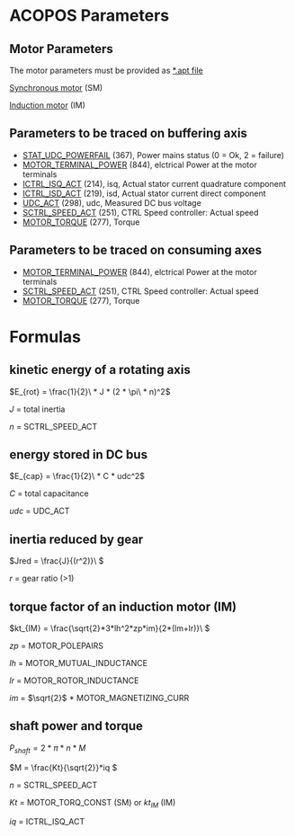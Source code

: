 # ACOPOS Parameters
## Motor Parameters

The motor parameters must be provided as [*.apt file](https://help.br-automation.com/#/en/4/motion%2Fengineering%2Fmotion_control%2Fcfg_modules%2Fapt%2Fapt.html)

[Synchronous motor](https://help.br-automation.com/#/en/4/ncsoftware%2Facp10_drivefunctions%2Fmotor%2Fsynchronmotor%2Fsynchronmotor_.html) (SM)

[Induction motor](https://help.br-automation.com/#/en/4/ncsoftware%2Facp10_drivefunctions%2Fmotor%2Fasynchronmotor%2Fasynchronmotor_.html) (IM)

## Parameters to be traced on buffering axis
- [STAT_UDC_POWERFAIL](https://help.br-automation.com/#/en/4/ncsoftware%2Facp10_parameter%2Fhtml%2Fstat_udc_powerfail.htm) (367), Power mains status (0 = Ok, 2 = failure)
- [MOTOR_TERMINAL_POWER](https://help.br-automation.com/#/en/4/ncsoftware/acp10_parameter/html/motor_terminal_power.htm) (844), elctrical Power at the motor terminals
- [ICTRL_ISQ_ACT](https://help.br-automation.com/#/en/4/ncsoftware/acp10_parameter/html/ictrl_isq_act.htm) (214), isq, Actual stator current quadrature component
- [ICTRL_ISD_ACT](https://help.br-automation.com/#/en/4/ncsoftware/acp10_parameter/html/ictrl_isd_act.htm) (219), isd, Actual stator current direct component
- [UDC_ACT](https://help.br-automation.com/#/en/4/ncsoftware/acp10_parameter/html/udc_act.htm) (298), udc, Measured DC bus voltage
- [SCTRL_SPEED_ACT](https://help.br-automation.com/#/en/4/ncsoftware/acp10_parameter/html/sctrl_speed_act.htm) (251), CTRL Speed controller: Actual speed
- [MOTOR_TORQUE](https://help.br-automation.com/#/en/4/ncsoftware/acp10_parameter/html/torque_act.htm) (277), Torque

## Parameters to be traced on consuming axes

- [MOTOR_TERMINAL_POWER](https://help.br-automation.com/#/en/4/ncsoftware/acp10_parameter/html/motor_terminal_power.htm) (844), elctrical Power at the motor terminals
- [SCTRL_SPEED_ACT](https://help.br-automation.com/#/en/4/ncsoftware/acp10_parameter/html/sctrl_speed_act.htm) (251), CTRL Speed controller: Actual speed
- [MOTOR_TORQUE](https://help.br-automation.com/#/en/4/ncsoftware/acp10_parameter/html/torque_act.htm) (277), Torque


# Formulas

## kinetic energy of a rotating axis

$`E_{rot} = \frac{1}{2}\ * J * (2 * \pi\ * n)^2`$

$`J`$ = total inertia

$`n`$ = SCTRL_SPEED_ACT

## energy stored in DC bus

$`E_{cap} = \frac{1}{2}\ * C * udc^2`$

$`C`$ = total capacitance

$`udc`$ = UDC_ACT

## inertia reduced by gear

$`Jred = \frac{J}{(r^2)}\ `$

$`r`$ = gear ratio (>1)


## torque factor of an induction motor (IM)

$`kt_{IM} = \frac{\sqrt{2}*3*lh^2*zp*im}{2*(lm+lr)}\ `$

$`zp`$ = MOTOR_POLEPAIRS

$`lh`$ = MOTOR_MUTUAL_INDUCTANCE

$`lr`$ = MOTOR_ROTOR_INDUCTANCE

$`im`$ = $`\sqrt{2}`$ * MOTOR_MAGNETIZING_CURR

## shaft power and torque

$`P_{shaft} = 2 * \pi * n * M`$

$`M = \frac{Kt}{\sqrt{2}}*iq `$

$`n`$ = SCTRL_SPEED_ACT

$`Kt`$ = MOTOR_TORQ_CONST (SM) or $`kt_{IM}`$ (IM)

$`iq`$ = ICTRL_ISQ_ACT


